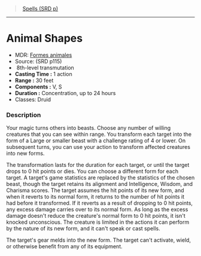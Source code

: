 ﻿---
!SpellItem
Family: SpellVO
Level: 8
Type: transmutation
CastingTime: 1 action
Range: 30 feet
Components: V, S
Duration: Concentration, up to 24 hours
Classes: Druid
Id: spells_vo.md#animal-shapes
ParentLink: spells_vo.md#spells-srd-p
Name: Animal Shapes
ParentName: Spells (SRD p)
NameLevel: 1
AltName: '[Formes animales](hd_spells_formes_animales.md)'
Source: (SRD p115)
Attributes:
  Name: Animal Shapes
  Markdown: >+
    # <!--Name-->Animal Shapes<!--/Name-->


    - MDR: <!--AltName-->[Formes animales](hd_spells_formes_animales.md)<!--/AltName-->

    - Source: <!--Source-->(SRD p115)<!--/Source-->

    -  <!--Level-->8<!--/Level-->th-level <!--Type-->transmutation<!--/Type-->

    - **Casting Time :** <!--CastingTime-->1 action<!--/CastingTime-->

    - **Range :** <!--Range-->30 feet<!--/Range-->

    - **Components :** <!--Components-->V, S<!--/Components-->

    - **Duration :** <!--Duration-->Concentration, up to 24 hours<!--/Duration-->

    - Classes: <!--Classes-->Druid<!--/Classes-->


    ### Description


    Your magic turns others into beasts. Choose any number of willing creatures that you can see within range. You transform each target into the form of a Large or smaller beast with a challenge rating of 4 or lower. On subsequent turns, you can use your action to transform affected creatures into new forms.


    The transformation lasts for the duration for each target, or until the target drops to 0 hit points or dies. You can choose a different form for each target. A target's game statistics are replaced by the statistics of the chosen beast, though the target retains its alignment and Intelligence, Wisdom, and Charisma scores. The target assumes the hit points of its new form, and when it reverts to its normal form, it returns to the number of hit points it had before it transformed. If it reverts as a result of dropping to 0 hit points, any excess damage carries over to its normal form. As long as the excess damage doesn't reduce the creature's normal form to 0 hit points, it isn't knocked unconscious. The creature is limited in the actions it can perform by the nature of its new form, and it can't speak or cast spells.


    The target's gear melds into the new form. The target can't activate, wield, or otherwise benefit from any of its equipment.

  AltName: '[Formes animales](hd_spells_formes_animales.md)'
  Source: (SRD p115)
  Level: 8
  Type: transmutation
  CastingTime: 1 action
  Range: 30 feet
  Components: V, S
  Duration: Concentration, up to 24 hours
  Classes: Druid
AttributesDictionary: >+
  Name: Animal Shapes

  Markdown: >+

    # <!--Name-->Animal Shapes<!--/Name-->





    - MDR: <!--AltName-->[Formes animales](hd_spells_formes_animales.md)<!--/AltName-->



    - Source: <!--Source-->(SRD p115)<!--/Source-->



    -  <!--Level-->8<!--/Level-->th-level <!--Type-->transmutation<!--/Type-->



    - **Casting Time :** <!--CastingTime-->1 action<!--/CastingTime-->



    - **Range :** <!--Range-->30 feet<!--/Range-->



    - **Components :** <!--Components-->V, S<!--/Components-->



    - **Duration :** <!--Duration-->Concentration, up to 24 hours<!--/Duration-->



    - Classes: <!--Classes-->Druid<!--/Classes-->





    ### Description





    Your magic turns others into beasts. Choose any number of willing creatures that you can see within range. You transform each target into the form of a Large or smaller beast with a challenge rating of 4 or lower. On subsequent turns, you can use your action to transform affected creatures into new forms.





    The transformation lasts for the duration for each target, or until the target drops to 0 hit points or dies. You can choose a different form for each target. A target's game statistics are replaced by the statistics of the chosen beast, though the target retains its alignment and Intelligence, Wisdom, and Charisma scores. The target assumes the hit points of its new form, and when it reverts to its normal form, it returns to the number of hit points it had before it transformed. If it reverts as a result of dropping to 0 hit points, any excess damage carries over to its normal form. As long as the excess damage doesn't reduce the creature's normal form to 0 hit points, it isn't knocked unconscious. The creature is limited in the actions it can perform by the nature of its new form, and it can't speak or cast spells.





    The target's gear melds into the new form. The target can't activate, wield, or otherwise benefit from any of its equipment.



  AltName: '[Formes animales](hd_spells_formes_animales.md)'

  Source: (SRD p115)

  Level: 8

  Type: transmutation

  CastingTime: 1 action

  Range: 30 feet

  Components: V, S

  Duration: Concentration, up to 24 hours

  Classes: Druid

---
> [Spells (SRD p)](srd_spells.md)

---

# Animal Shapes

- MDR: [Formes animales](hd_spells_formes_animales.md)
- Source: (SRD p115)
-  8th-level transmutation
- **Casting Time :** 1 action
- **Range :** 30 feet
- **Components :** V, S
- **Duration :** Concentration, up to 24 hours
- Classes: Druid

### Description

Your magic turns others into beasts. Choose any number of willing creatures that you can see within range. You transform each target into the form of a Large or smaller beast with a challenge rating of 4 or lower. On subsequent turns, you can use your action to transform affected creatures into new forms.

The transformation lasts for the duration for each target, or until the target drops to 0 hit points or dies. You can choose a different form for each target. A target's game statistics are replaced by the statistics of the chosen beast, though the target retains its alignment and Intelligence, Wisdom, and Charisma scores. The target assumes the hit points of its new form, and when it reverts to its normal form, it returns to the number of hit points it had before it transformed. If it reverts as a result of dropping to 0 hit points, any excess damage carries over to its normal form. As long as the excess damage doesn't reduce the creature's normal form to 0 hit points, it isn't knocked unconscious. The creature is limited in the actions it can perform by the nature of its new form, and it can't speak or cast spells.

The target's gear melds into the new form. The target can't activate, wield, or otherwise benefit from any of its equipment.

